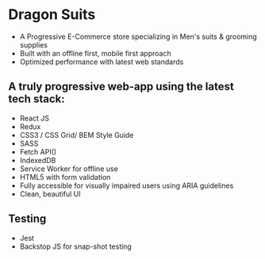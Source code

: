 # Dragon Suits

- A Progressive E-Commerce store specializing in Men's suits & grooming supplies
- Built with an offline first, mobile first approach
- Optimized performance with latest web standards

## A truly progressive web-app using the latest tech stack:

- React JS
- Redux
- CSS3 / CSS Grid/ BEM Style Guide
- SASS
- Fetch API()
- IndexedDB
- Service Worker for offline use
- HTML5 with form validation
- Fully accessible for visually impaired users using ARIA guidelines
- Clean, beautiful UI

## Testing
- Jest
- Backstop JS for snap-shot testing

